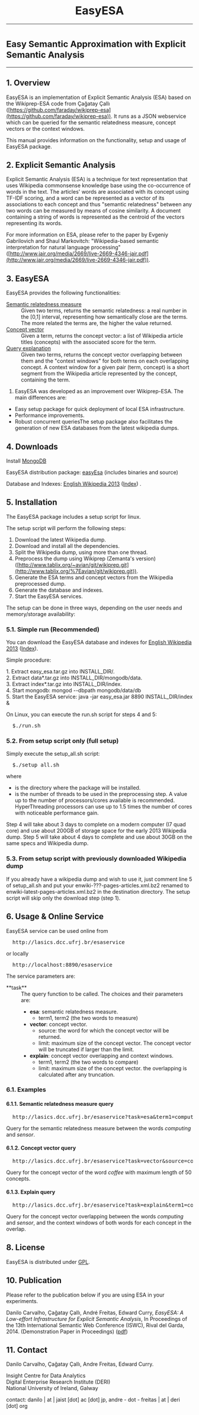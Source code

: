 <center>

## <big><big>EasyESA</big></big>  

</center>

* * *

# <small>Easy Semantic Approximation with Explicit Semantic Analysis</small>

* * *

<a name="toc1"></a>

## 1\. Overview

EasyESA is an implementation of Explicit Semantic Analysis (ESA) based on the Wikiprep-ESA code from Çağatay Çallı ([https://github.com/faraday/wikiprep-esa](https://github.com/faraday/wikiprep-esa)). It runs as a JSON webservice which can be queried for the semantic relatedness measure, concept vectors or the context windows.

This manual provides information on the functionality, setup and usage of EasyESA package.

<a name="toc2"></a>

## 2\. Explicit Semantic Analysis

Explicit Semantic Analysis (ESA) is a technique for text representation that uses Wikipedia commonsense knowledge base using the co-occurrence of words in the text. The articles' words are associated with its concept using TF-IDF scoring, and a word can be represented as a vector of its associations to each concept and thus "semantic relatedness" between any two words can be measured by means of cosine similarity. A document containing a string of words is represented as the centroid of the vectors representing its words.

For more information on ESA, please refer to the paper by Evgeniy Gabrilovich and Shaul Markovitch: "Wikipedia-based semantic interpretation for natural language processing" ([http://www.jair.org/media/2669/live-2669-4346-jair.pdf](http://www.jair.org/media/2669/live-2669-4346-jair.pdf)).

<a name="toc3"></a>

## 3\. EasyESA

EasyESA provides the following functionalities:

<dl>

<dt><u>Semantic relatedness measure</u></dt>

<dd>Given two terms, returns the semantic relatedness: a real number in the [0,1] interval, representing how semantically close are the terms. The more related the terms are, the higher the value returned.</dd>

<dt><u>Concept vector</u></dt>

<dd>Given a term, returns the concept vector: a list of Wikipedia article titles (concepts) with the associated score for the term.</dd>

<dt><u>Query explanation</u></dt>

<dd>Given two terms, returns the concept vector overlapping between them and the "context windows" for both terms on each overlapping concept. A context window for a given pair (term, concept) is a short segment from the Wikipedia article represented by the concept, containing the term.</dd>

</dl>

1.  EasyESA was developed as an improvement over Wikiprep-ESA. The main differences are:

*   Easy setup package for quick deployment of local ESA infrastructure.
*   Performance improvements.
*   Robust concurrent queriesThe setup package also facilitates the generation of new ESA databases from the latest wikipedia dumps.

<a name="toc4"></a>  

## 4\. Downloads

Install [MongoDB](https://www.mongodb.org/downloads)  

EasyESA distribution package: [easyEsa](http://labcores.ppgi.ufrj.br/easyesa/files/easyesa_dist.7z) (includes binaries and source)

Database and Indexes: [English Wikipedia 2013](http://lasics.dcc.ufrj.br/~danilo/files/easyesa/data_wikipedia_en_2013.tar.gz) ([Index](http://lasics.dcc.ufrj.br/~danilo/files/easyesa/index_wikipedia_en_2013.tar.gz)) .  

## 5\. Installation

The EasyESA package includes a setup script for linux.

The setup script will perform the following steps:

1.  Download the latest Wikipedia dump.
2.  Download and install all the dependencies.
3.  Split the Wikipedia dump, using more than one thread.
4.  Preprocess the dump using Wikiprep (Zemanta's version) ([http://www.tablix.org/~avian/git/wikiprep.git](http://www.tablix.org/%7Eavian/git/wikiprep.git)).
5.  Generate the ESA terms and concept vectors from the Wikipedia preprocessed dump.
6.  Generate the database and indexes.
7.  Start the EasyESA services.

The setup can be done in three ways, depending on the user needs and memory/storage availability:

<a name="toc6"></a>

### 5.1\. Simple run (Recommended)  

You can download the EasyESA database and indexes for [English Wikipedia 2013](http://lasics.dcc.ufrj.br/~danilo/files/easyesa/data_wikipedia_en_2013.tar.gz) ([Index](http://lasics.dcc.ufrj.br/~danilo/files/easyesa/index_wikipedia_en_2013.tar.gz)).  

Simple procedure:  

1\. Extract easy_esa.tar.gz into INSTALL_DIR/.  
2\. Extract data*.tar.gz into INSTALL_DIR/mongodb/data.  
3\. Extract index*.tar.gz into INSTALL_DIR/index.  
4\. Start mongodb: mongod --dbpath mongodb/data/db  
5\. Start the EasyESA service: java -jar easy_esa.jar 8890 INSTALL_DIR/index &  

On Linux, you can execute the run.sh script for steps 4 and 5:

<pre>  $./run.sh <destination dir>
</pre>

<a name="toc10"></a>

### 5.2\. From setup script only (full setup)

Simply execute the setup_all.sh script:

<pre>  $./setup_all.sh <destination dir> <number of preprocessing threads>
</pre>

where

*   <destination dir> is the directory where the package will be installed.
*   <number of preprocessing threads> is the number of threads to be used in the preprocessing step. A value up to the number of processors/cores available is recommended. HyperThreading processors can use up to 1.5 times the number of cores with noticeable performance gain.

Step 4 will take about 3 days to complete on a modern computer (I7 quad core) and use about 200GB of storage space for the early 2013 Wikipedia dump. Step 5 will take about 4 days to complete and use about 30GB on the same specs and Wikipedia dump.

<a name="toc7"></a>

### 5.3\. From setup script with previously downloaded Wikipedia dump

If you already have a wikipedia dump and wish to use it, just comment line 5 of setup_all.sh and put your enwiki-???-pages-articles.xml.bz2 renamed to enwiki-latest-pages-articles.xml.bz2 in the destination directory. The setup script will skip only the download step (step 1).

<a name="toc8"></a>

<!--
### 5.4\. From setup script with preprocessed Wikipedia database

If you already have a wikipedia preprocessed dump (Zemanta format), place all the preprocessed .xml files in the destination directory and execute the setup_preprocessed.sh script:

<pre>  $./setup_preprocessed.sh <destination dir>
</pre>

The steps 1, 3 and 4 will be skipped.
-->

<a name="toc9"></a>

## 6\. Usage & Online Service  

EasyESA service can be used online from

<pre>  http://lasics.dcc.ufrj.br/esaservice 
</pre>

or locally

<pre>  http://localhost:8890/esaservice
</pre>

The service parameters are:

<dl>

<dt>**task**</dt>

<dd>The query function to be called. The choices and their parameters are:

*   **esa**: semantic relatedness measure.
    *   term1, term2 (the two words to measure)
*   **vector**: concept vector.
    *   source: the word for which the concept vector will be returned.
    *   limit: maximum size of the concept vector. The concept vector will be truncated if larger than the limit.
*   **explain**: concept vector overlapping and context windows.
    *   term1, term2 (the two words to compare)
    *   limit: maximum size of the concept vector. the overlapping is calculated after any truncation.

</dd>

</dl>

<a name="toc11"></a>

### 6.1\. Examples

<a name="toc12"></a>

#### 6.1.1\. Semantic relatedness measure query

<pre>  http://lasics.dcc.ufrj.br/esaservice?task=esa&term1=computing&term2=sensor
</pre>

Query for the semantic relatedness measure between the words _computing_ and _sensor_.

<a name="toc13"></a>

#### 6.1.2\. Concept vector query

<pre>  http://lasics.dcc.ufrj.br/esaservice?task=vector&source=coffee&limit=50
</pre>

Query for the concept vector of the word _coffee_ with maximum length of 50 concepts.

<a name="toc14"></a>

#### 6.1.3\. Explain query

<pre>  http://lasics.dcc.ufrj.br/esaservice?task=explain&term1=computing&term2=sensor&limit=10000
</pre>

Query for the concept vector overlapping between the words _computing_ and _sensor_, and the context windows of both words for each concept in the overlap.  

<!-- ## 7\. Demonstrations  -->

<!--
Simple semantic search ([link](http://labcores.ppgi.ufrj.br/esa-demo/semsearch.html)): Add data items (e.g. apple, juice, einstein, theory, speed of light, ...) and do a keyword search (e.g. relativity). Video: ([avi](http://treo.deri.ie/iswc2014demo/semantic_search.avi)) ([ogv](http://treo.deri.ie/iswc2014demo/semantic_search.ogv)).  

Simple word sense disambiguation ([link](http://labcores.ppgi.ufrj.br/esa-demo/sensedisambig.html)): Add a sentence (e.g. the power grid went down), select a word to get the ranked senses (e.g. power). Video: ([avi](http://treo.deri.ie/iswc2014demo/word_sense_disambiguation.avi)) ([ogv](http://treo.deri.ie/iswc2014demo/word_sense_disambiguation.ogv)).
-->

## 8\. License

EasyESA is distributed under [GPL](https://www.gnu.org/copyleft/gpl.html).  


## 10\. Publication  

Please refer to the publication below if you are using ESA in your experiments.  

Danilo Carvalho, Çağatay Çallı, André Freitas, Edward Curry, _EasyESA: A Low-effort Infrastructure for Explicit Semantic Analysis_, In Proceedings of the 13th International Semantic Web Conference (ISWC), Rival del Garda, 2014\. (Demonstration Paper in Proceedings) ([pdf](http://ceur-ws.org/Vol-1272/paper_137.pdf))

## 11\. Contact  

Danilo Carvalho, Çağatay Çallı, Andre Freitas, Edward Curry.  

Insight Centre for Data Analytics  
Digital Enterprise Research Institute (DERI)  
National University of Ireland, Galway  

contact: danilo | at | jaist [dot] ac [dot] jp, andre - dot - freitas | at | deri [dot] org
